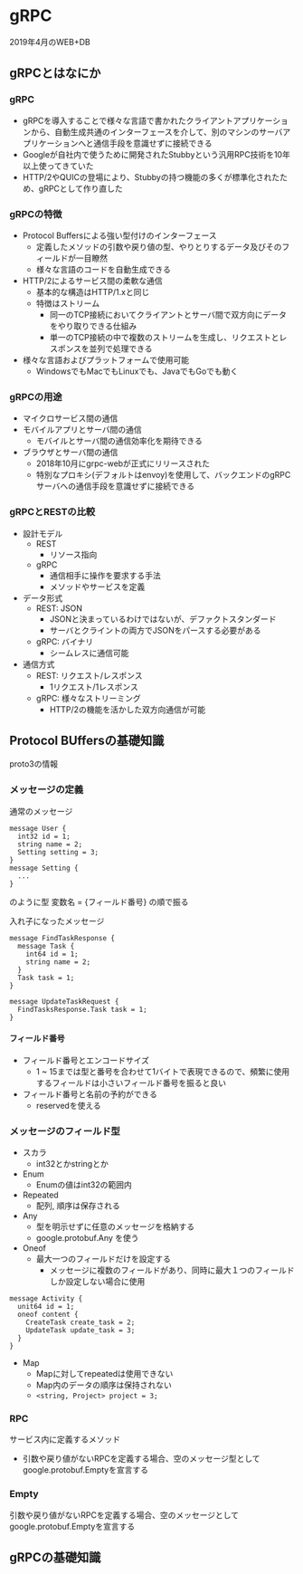 # gRPC
2019年4月のWEB+DB

## gRPCとはなにか
### gRPC
- gRPCを導入することで様々な言語で書かれたクライアントアプリケーションから、自動生成共通のインターフェースを介して、別のマシンのサーバアプリケーションへと通信手段を意識せずに接続できる
- Googleが自社内で使うために開発されたStubbyという汎用RPC技術を10年以上使ってきていた
- HTTP/2やQUICの登場により、Stubbyの持つ機能の多くが標準化されたため、gRPCとして作り直した

### gRPCの特徴
- Protocol Buffersによる強い型付けのインターフェース
  - 定義したメソッドの引数や戻り値の型、やりとりするデータ及びそのフィールドが一目瞭然
  - 様々な言語のコードを自動生成できる
- HTTP/2によるサービス間の柔軟な通信
  - 基本的な構造はHTTP/1.xと同じ
  - 特徴はストリーム
    - 同一のTCP接続においてクライアントとサーバ間で双方向にデータをやり取りできる仕組み
    - 単一のTCP接続の中で複数のストリームを生成し、リクエストとレスポンスを並列で処理できる
- 様々な言語およびプラットフォームで使用可能
  - WindowsでもMacでもLinuxでも、JavaでもGoでも動く

### gRPCの用途
- マイクロサービス間の通信
- モバイルアプリとサーバ間の通信
  - モバイルとサーバ間の通信効率化を期待できる
- ブラウザとサーバ間の通信
  - 2018年10月にgrpc-webが正式にリリースされた
  - 特別なプロキシ(デフォルトはenvoy)を使用して、バックエンドのgRPCサーバへの通信手段を意識せずに接続できる

### gRPCとRESTの比較
- 設計モデル
  - REST
    - リソース指向
  - gRPC
    - 通信相手に操作を要求する手法
    - メソッドやサービスを定義
- データ形式
  - REST: JSON
    - JSONと決まっているわけではないが、デファクトスタンダード
    - サーバとクライントの両方でJSONをパースする必要がある
  - gRPC: バイナリ
    - シームレスに通信可能
- 通信方式
  - REST: リクエスト/レスポンス
    - 1リクエスト/1レスポンス
  - gRPC: 様々なストリーミング
    - HTTP/2の機能を活かした双方向通信が可能

## Protocol BUffersの基礎知識
proto3の情報  

### メッセージの定義
通常のメッセージ
```
message User {
  int32 id = 1;
  string name = 2;
  Setting setting = 3;
}
message Setting {
  ...
}
```
のように型 変数名 = {フィールド番号} の順で振る  

入れ子になったメッセージ
```
message FindTaskResponse {
  message Task {
    int64 id = 1;
    string name = 2;
  }
  Task task = 1;
}

message UpdateTaskRequest {
  FindTasksResponse.Task task = 1;
}
```

#### フィールド番号
- フィールド番号とエンコードサイズ
  - 1 ~ 15までは型と番号を合わせて1バイトで表現できるので、頻繁に使用するフィールドは小さいフィールド番号を振ると良い
- フィールド番号と名前の予約ができる
  - reservedを使える

### メッセージのフィールド型
- スカラ
  - int32とかstringとか
- Enum
  - Enumの値はint32の範囲内
- Repeated
  - 配列, 順序は保存される
- Any
  - 型を明示せずに任意のメッセージを格納する
  - google.protobuf.Any を使う
- Oneof
  - 最大一つのフィールドだけを設定する
    - メッセージに複数のフィールドがあり、同時に最大１つのフィールドしか設定しない場合に使用
```
message Activity {
  unit64 id = 1;
  oneof content {
    CreateTask create_task = 2;
    UpdateTask update_task = 3;
  }
}
```
- Map
  - Mapに対してrepeatedは使用できない
  - Map内のデータの順序は保持されない
  - ``` <string, Project> project = 3; ```

### RPC
サービス内に定義するメソッド
- 引数や戻り値がないRPCを定義する場合、空のメッセージ型としてgoogle.protobuf.Emptyを宣言する

### Empty
引数や戻り値がないRPCを定義する場合、空のメッセージとしてgoogle.protobuf.Emptyを宣言する

## gRPCの基礎知識

